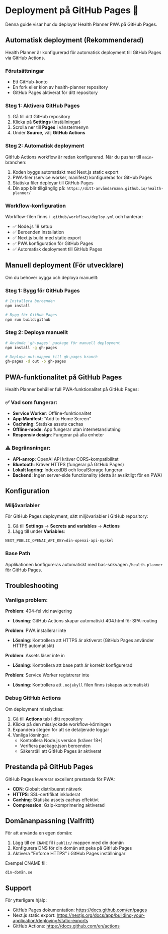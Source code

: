 # Deployment på GitHub Pages 🚀

Denna guide visar hur du deployar Health Planner PWA på GitHub Pages.

## Automatisk deployment (Rekommenderad)

Health Planner är konfigurerad för automatisk deployment till GitHub Pages via GitHub Actions.

### Förutsättningar

- Ett GitHub-konto
- En fork eller klon av health-planner repository
- GitHub Pages aktiverat för ditt repository

### Steg 1: Aktivera GitHub Pages

1. Gå till ditt GitHub repository
2. Klicka på **Settings** (Inställningar)
3. Scrolla ner till **Pages** i vänstermenyn
4. Under **Source**, välj **GitHub Actions**

### Steg 2: Automatisk deployment

GitHub Actions workflow är redan konfigurerad. När du pushar till `main`-branchen:

1. Koden byggs automatiskt med Next.js static export
2. PWA-filer (service worker, manifest) konfigureras för GitHub Pages
3. Statiska filer deployar till GitHub Pages
4. Din app blir tillgänglig på: `https://ditt-användarnamn.github.io/health-planner/`

### Workflow-konfiguration

Workflow-filen finns i `.github/workflows/deploy.yml` och hanterar:

- ✅ Node.js 18 setup
- ✅ Beroenden installation
- ✅ Next.js build med static export
- ✅ PWA konfiguration för GitHub Pages
- ✅ Automatisk deployment till GitHub Pages

## Manuell deployment (För utvecklare)

Om du behöver bygga och deploya manuellt:

### Steg 1: Bygg för GitHub Pages

```bash
# Installera beroenden
npm install

# Bygg för GitHub Pages
npm run build:github
```

### Steg 2: Deploya manuellt

```bash
# Använde 'gh-pages' package för manuell deployment
npm install -g gh-pages

# Deploya out-mappen till gh-pages branch
gh-pages -d out -b gh-pages
```

## PWA-funktionalitet på GitHub Pages

Health Planner behåller full PWA-funktionalitet på GitHub Pages:

### ✅ Vad som fungerar:

- **Service Worker**: Offline-funktionalitet
- **App Manifest**: "Add to Home Screen"
- **Cachning**: Statiska assets cachas
- **Offline-mode**: App fungerar utan internetanslutning
- **Responsiv design**: Fungerar på alla enheter

### ⚠️ Begränsningar:

- **API-anrop**: OpenAI API kräver CORS-kompatibilitet
- **Bluetooth**: Kräver HTTPS (fungerar på GitHub Pages)
- **Lokalt lagring**: IndexedDB och localStorage fungerar
- **Backend**: Ingen server-side functionality (detta är avsiktligt för en PWA)

## Konfiguration

### Miljövariabler

För GitHub Pages deployment, sätt miljövariabler i GitHub repository:

1. Gå till **Settings** → **Secrets and variables** → **Actions**
2. Lägg till under **Variables**:

```
NEXT_PUBLIC_OPENAI_API_KEY=din-openai-api-nyckel
```

### Base Path

Applikationen konfigureras automatiskt med bas-sökvägen `/health-planner` för GitHub Pages.

## Troubleshooting

### Vanliga problem:

**Problem**: 404-fel vid navigering
- **Lösning**: GitHub Actions skapar automatiskt 404.html för SPA-routing

**Problem**: PWA installerar inte
- **Lösning**: Kontrollera att HTTPS är aktiverat (GitHub Pages använder HTTPS automatiskt)

**Problem**: Assets läser inte in
- **Lösning**: Kontrollera att base path är korrekt konfigurerad

**Problem**: Service Worker registrerar inte
- **Lösning**: Kontrollera att `.nojekyll` filen finns (skapas automatiskt)

### Debug GitHub Actions

Om deployment misslyckas:

1. Gå till **Actions** tab i ditt repository
2. Klicka på den misslyckade workflow-körningen
3. Expandera stegen för att se detaljerade loggar
4. Vanliga lösningar:
   - Kontrollera Node.js version (kräver 18+)
   - Verifiera package.json beroenden
   - Säkerställ att GitHub Pages är aktiverat

## Prestanda på GitHub Pages

GitHub Pages levererar excellent prestanda för PWA:

- **CDN**: Globalt distribuerat nätverk
- **HTTPS**: SSL-certifikat inkluderat
- **Caching**: Statiska assets cachas effektivt
- **Compression**: Gzip-komprimering aktiverad

## Domänanpassning (Valfritt)

För att använda en egen domän:

1. Lägg till en `CNAME` fil i `public/` mappen med din domän
2. Konfigurera DNS för din domän att peka på GitHub Pages
3. Aktivera "Enforce HTTPS" i GitHub Pages inställningar

Exempel CNAME fil:
```
din-domän.se
```

## Support

För ytterligare hjälp:
- GitHub Pages dokumentation: https://docs.github.com/en/pages
- Next.js static export: https://nextjs.org/docs/app/building-your-application/deploying/static-exports
- GitHub Actions: https://docs.github.com/en/actions